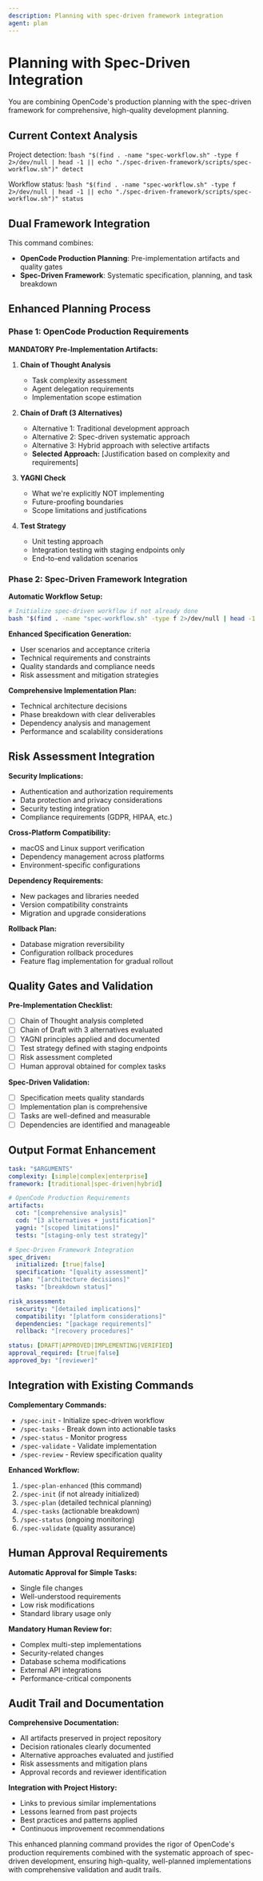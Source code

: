 ```yaml
---
description: Planning with spec-driven framework integration
agent: plan
---
```


# Planning with Spec-Driven Integration

You are combining OpenCode's production planning with the spec-driven framework for comprehensive, high-quality development planning.

## Current Context Analysis

Project detection: !`bash "$(find . -name "spec-workflow.sh" -type f 2>/dev/null | head -1 || echo "./spec-driven-framework/scripts/spec-workflow.sh")" detect`

Workflow status: !`bash "$(find . -name "spec-workflow.sh" -type f 2>/dev/null | head -1 || echo "./spec-driven-framework/scripts/spec-workflow.sh")" status`

## Dual Framework Integration

This command combines:

- **OpenCode Production Planning**: Pre-implementation artifacts and quality gates
- **Spec-Driven Framework**: Systematic specification, planning, and task breakdown

## Enhanced Planning Process

### Phase 1: OpenCode Production Requirements

**MANDATORY Pre-Implementation Artifacts:**

1. **Chain of Thought Analysis**
   - Task complexity assessment
   - Agent delegation requirements
   - Implementation scope estimation

2. **Chain of Draft (3 Alternatives)**
   - Alternative 1: Traditional development approach
   - Alternative 2: Spec-driven systematic approach
   - Alternative 3: Hybrid approach with selective artifacts
   - **Selected Approach:** [Justification based on complexity and requirements]

3. **YAGNI Check**
   - What we're explicitly NOT implementing
   - Future-proofing boundaries
   - Scope limitations and justifications

4. **Test Strategy**
   - Unit testing approach
   - Integration testing with staging endpoints only
   - End-to-end validation scenarios

### Phase 2: Spec-Driven Framework Integration

**Automatic Workflow Setup:**

```bash
# Initialize spec-driven workflow if not already done
bash "$(find . -name "spec-workflow.sh" -type f 2>/dev/null | head -1 || echo "./spec-driven-framework/scripts/spec-workflow.sh")" init "$ARGUMENTS"
```

**Enhanced Specification Generation:**

- User scenarios and acceptance criteria
- Technical requirements and constraints
- Quality standards and compliance needs
- Risk assessment and mitigation strategies

**Comprehensive Implementation Plan:**

- Technical architecture decisions
- Phase breakdown with clear deliverables
- Dependency analysis and management
- Performance and scalability considerations

## Risk Assessment Integration

**Security Implications:**

- Authentication and authorization requirements
- Data protection and privacy considerations
- Security testing integration
- Compliance requirements (GDPR, HIPAA, etc.)

**Cross-Platform Compatibility:**

- macOS and Linux support verification
- Dependency management across platforms
- Environment-specific configurations

**Dependency Requirements:**

- New packages and libraries needed
- Version compatibility constraints
- Migration and upgrade considerations

**Rollback Plan:**

- Database migration reversibility
- Configuration rollback procedures
- Feature flag implementation for gradual rollout

## Quality Gates and Validation

**Pre-Implementation Checklist:**

- [ ] Chain of Thought analysis completed
- [ ] Chain of Draft with 3 alternatives evaluated
- [ ] YAGNI principles applied and documented
- [ ] Test strategy defined with staging endpoints
- [ ] Risk assessment completed
- [ ] Human approval obtained for complex tasks

**Spec-Driven Validation:**

- [ ] Specification meets quality standards
- [ ] Implementation plan is comprehensive
- [ ] Tasks are well-defined and measurable
- [ ] Dependencies are identified and manageable

## Output Format Enhancement

```yaml
task: "$ARGUMENTS"
complexity: [simple|complex|enterprise]
framework: [traditional|spec-driven|hybrid]

# OpenCode Production Requirements
artifacts:
  cot: "[comprehensive analysis]"
  cod: "[3 alternatives + justification]"
  yagni: "[scoped limitations]"
  tests: "[staging-only test strategy]"

# Spec-Driven Framework Integration
spec_driven:
  initialized: [true|false]
  specification: "[quality assessment]"
  plan: "[architecture decisions]"
  tasks: "[breakdown status]"

risk_assessment:
  security: "[detailed implications]"
  compatibility: "[platform considerations]"
  dependencies: "[package requirements]"
  rollback: "[recovery procedures]"

status: [DRAFT|APPROVED|IMPLEMENTING|VERIFIED]
approval_required: [true|false]
approved_by: "[reviewer]"
```

## Integration with Existing Commands

**Complementary Commands:**

- `/spec-init` - Initialize spec-driven workflow
- `/spec-tasks` - Break down into actionable tasks
- `/spec-status` - Monitor progress
- `/spec-validate` - Validate implementation
- `/spec-review` - Review specification quality

**Enhanced Workflow:**

1. `/spec-plan-enhanced` (this command)
2. `/spec-init` (if not already initialized)
3. `/spec-plan` (detailed technical planning)
4. `/spec-tasks` (actionable breakdown)
5. `/spec-status` (ongoing monitoring)
6. `/spec-validate` (quality assurance)

## Human Approval Requirements

**Automatic Approval for Simple Tasks:**

- Single file changes
- Well-understood requirements
- Low risk modifications
- Standard library usage only

**Mandatory Human Review for:**

- Complex multi-step implementations
- Security-related changes
- Database schema modifications
- External API integrations
- Performance-critical components

## Audit Trail and Documentation

**Comprehensive Documentation:**

- All artifacts preserved in project repository
- Decision rationales clearly documented
- Alternative approaches evaluated and justified
- Risk assessments and mitigation plans
- Approval records and reviewer identification

**Integration with Project History:**

- Links to previous similar implementations
- Lessons learned from past projects
- Best practices and patterns applied
- Continuous improvement recommendations

This enhanced planning command provides the rigor of OpenCode's production requirements combined with the systematic approach of spec-driven development, ensuring high-quality, well-planned implementations with comprehensive validation and audit trails.
